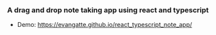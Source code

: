 
### A drag and drop note taking app using react and typescript
- Demo: https://evangatte.github.io/react_typescript_note_app/



